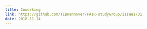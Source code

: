 ```yaml
---
title: Coworking
link: https://github.com/TIBHannover/FAIR-studyGroup/issues/31
date: 2018-11-14
---
```

